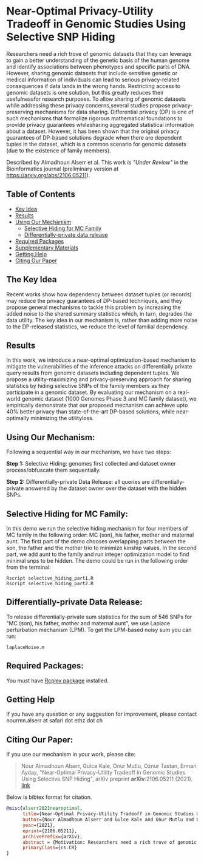 
# **Near-Optimal Privacy-Utility Tradeoff in Genomic Studies Using Selective SNP Hiding**
Researchers need a rich trove of genomic datasets that they can leverage to gain a better understanding of the genetic basis of the human genome and identify associations between phenotypes and specific parts of DNA. However, sharing genomic datasets that include sensitive genetic or medical information of individuals can lead to serious privacy-related consequences if data lands in the wrong hands. Restricting access to genomic datasets is one solution, but this greatly reduces their usefulnessfor research purposes. To allow sharing of genomic datasets while addressing these privacy concerns,several studies propose privacy-preserving mechanisms for data sharing. Differential privacy (DP) is one of such mechanisms that formalize rigorous mathematical foundations to provide privacy guarantees whilesharing aggregated statistical information about a dataset. However, it has been shown that the original privacy guarantees of DP-based solutions degrade when there are dependent tuples in the dataset, which is a common scenario for genomic datasets (due to the existence of family members).

Described by Almadhoun Alserr et al. This work is *"Under Review"* in the Bioinformatics journal (preliminary version at https://arxiv.org/abs/2106.05211).


## Table of Contents
- [Key Idea](#idea)
- [Results](#results)
- [Using Our Mechanism](#started)
  - [Selective Hiding for MC Family](#demo)
  - [Differentially-private data release](#demo2)
- [Required Packages](#Packages)
- [Supplementary Materials](#supp)
- [Getting Help](#contact)
- [Citing Our Paper](#cite)

##  <a name="idea"></a>The Key Idea 
Recent works show how dependency between dataset tuples (or records) may reduce the privacy guarantees of DP-based techniques, and they propose general mechanisms to tackle this problem by increasing the added noise to the shared summary statistics which, in turn, degrades the data utility. The key idea in our mechanism is, rather than adding more noise to the DP-released statistics, we reduce the level of familial dependency. 

##  <a name="results"></a> Results 
In this work, we introduce a near-optimal optimization-based mechanism to mitigate the vulnerabilities of the inference attacks  on  differentially  private  query  results  from  genomic  datasets  including  dependent  tuples.  We propose a utility-maximizing and privacy-preserving approach for sharing statistics by hiding selective SNPs of the family members as they participate in a genomic dataset. By evaluating our mechanism on a real-world genomic dataset (1000 Genomes Phase 3 and MC family dataset), we empirically demonstrate that our proposed mechanism can achieve upto 40% better privacy than state-of-the-art DP-based solutions, while near-optimally minimizing the utilityloss.

## <a name="started"></a> Using Our Mechanism:
Following a sequential way in our mechanism, we have two steps: 

**Step 1:** Selective Hiding: genomes first collected and dataset owner process/obfuscate them sequentially.

**Step 2:** Differentially-private Data Release: all queries are differentially-private answered by the dataset owner over the dataset with the hidden SNPs.

## <a name="demo"></a> Selective Hiding for MC Family:
In this demo we run the selective hiding mechanism for four members of MC family in the following order: MC (son), his father, mother and maternal aunt. The first part of the demo chooses overlapping parts between the son, the father and the mother trio to minimize kinship values. In the second part, we add aunt to the family and run integer optimization model to find minimal snps to be hidden.
The demo could be run in the following order from the terminal:
```shell
Rscript selective_hiding_part1.R 
Rscript selective_hiding_part2.R 
```
## <a name="demo2"></a> Differentially-private Data Release:
To release differentially-private sum statistics for the sum of 546 SNPs for "MC (son), his father, mother and maternal aunt", we use Laplace perturbation mechanism (LPM). To get the LPM-based noisy sum you can run:  
```
laplaceNoise.m 
```
## <a name="package"></a> Required Packages:
You must have [Rcplex package](https://cran.r-project.org/web/packages/Rcplex/index.html) installed.


##  <a name="contact"></a>Getting Help
If you have any question or any suggestion for improvement, please contact nourmn.alserr at safari dot ethz dot ch

## <a name="cite"></a>Citing Our Paper:

If you use our mechanism in your work, please cite:
> Nour Almadhoun Alserr, Gulce Kale, Onur Mutlu, Oznur Tastan, Erman Ayday, 
> "Near-Optimal Privacy-Utility Tradeoff in Genomic Studies Using Selective SNP Hiding", 
> arXiv preprint **arXiv**:2106.05211 (2021). [link](https://arxiv.org/abs/2106.05211)


Below is bibtex format for citation.

```bibtex
@misc{alserr2021nearoptimal,
      title={Near-Optimal Privacy-Utility Tradeoff in Genomic Studies Using Selective SNP Hiding}, 
      author={Nour Almadhoun Alserr and Gulce Kale and Onur Mutlu and Oznur Tastan and Erman Ayday},
      year={2021},
      eprint={2106.05211},
      archivePrefix={arXiv},
      abstract = {Motivation: Researchers need a rich trove of genomic datasets that they can leverage to gain a better understanding of the genetic basis of the human genome and identify associations between phenotypes and specific parts of DNA. However, sharing genomic datasets that include sensitive genetic or medical information of individuals can lead to serious privacy-related consequences if data lands in the wrong hands. Restricting access to genomic datasets is one solution, but this greatly reduces their usefulness for research purposes. To allow sharing of genomic datasets while addressing these privacy concerns, several studies propose privacy-preserving mechanisms for data sharing. Differential privacy (DP) is one of such mechanisms that formalize rigorous mathematical foundations to provide privacy guarantees while sharing aggregated statistical information about a dataset. However, it has been shown that the original privacy guarantees of DP-based solutions degrade when there are dependent tuples in the dataset, which is a common scenario for genomic datasets (due to the existence of family members). Results: In this work, we introduce a near-optimal mechanism to mitigate the vulnerabilities of the inference attacks on differentially private query results from genomic datasets including dependent tuples. We propose a utility-maximizing and privacy-preserving approach for sharing statistics by hiding selective SNPs of the family members as they participate in a genomic dataset. By evaluating our mechanism on a real-world genomic dataset, we empirically demonstrate that our proposed mechanism can achieve up to 40% better privacy than state-of-the-art DP-based solutions, while near-optimally minimizing the utility loss. Availability: https://github.com/CMU-SAFARI/SNP-Selective-Hiding},
      primaryClass={cs.CR}
}
```

